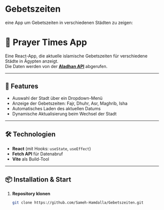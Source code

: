 # Gebetszeiten
eine App um Gebetszeiten in verschiedenen Städten zu zeigen:
# 🕌 Prayer Times App

Eine React-App, die aktuelle islamische Gebetszeiten für verschiedene Städte in Ägypten anzeigt.  
Die Daten werden von der **[Aladhan API](https://aladhan.com/prayer-times-api)** abgerufen.

---

## 🚀 Features
- Auswahl der Stadt über ein Dropdown-Menü
- Anzeige der Gebetszeiten: Fajr, Dhuhr, Asr, Maghrib, Isha
- Automatisches Laden des aktuellen Datums
- Dynamische Aktualisierung beim Wechsel der Stadt

---

## 🛠️ Technologien
- **React** (mit Hooks: `useState`, `useEffect`)
- **Fetch API** für Datenabruf
- **Vite** als Build-Tool

---

## 📦 Installation & Start

1. **Repository klonen**
   ```bash
   git clone https://github.com/Sameh-Hamdalla/Gebetszeiten.git


